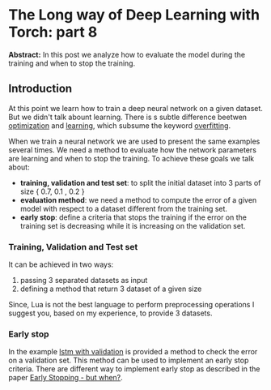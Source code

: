 The Long way of Deep Learning with Torch: part 8
============
**Abstract:** In this post we analyze how to evaluate the model during the training and when to stop the training.

## Introduction
At this point we learn how to train a deep neural network on a given dataset. But we didn't talk abount learning. There is s subtle difference beetwen [optimization](https://en.wikipedia.org/wiki/Mathematical_optimization) and [learning](https://en.wikipedia.org/wiki/Learning), which subsume the keyword [overfitting](https://en.wikipedia.org/wiki/Overfitting).

When we train a neural network we are used to present the same examples several times. We need a method to evaluate how the network parameters are learning and when to stop the training.
To achieve these goals we talk about:

- **training, validation and test set**: to split the initial dataset into 3 parts of size { 0.7, 0.1 , 0.2 }
- **evaluation method**: we need a method to compute the error of a given model with respect to a dataset different from the training set.
- **early stop**: define a criteria that stops the training if the error on the training set is decreasing while it is increasing on the validation set.


### Training, Validation and Test set
It can be achieved in two ways:

1. passing 3 separated datasets as input
2. defining a method that return 3 dataset of a given size

Since, Lua is not the best language to perform preprocessing operations I suggest you, based on my experience, to provide 3 datasets.

### Early stop

In the example [lstm with validation](./examples/8_example_lstm_validation.lua) is provided a method to check the error on a validation set. This method can be used to implement an early stop criteria.
There are different way to implement early stop as described in the paper [Early Stopping - but when?](http://page.mi.fu-berlin.de/prechelt/Biblio/stop_tricks1997.pdf).
